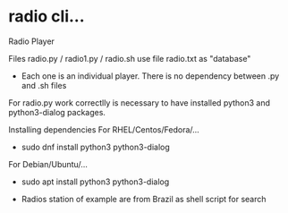 # radio cli...
Radio Player

Files radio.py / radio1.py / radio.sh use file radio.txt as "database"
* Each one is an individual player. There is no dependency between .py and .sh files

For radio.py work correctlly is necessary to have installed python3 and python3-dialog packages.

Installing dependencies
For RHEL/Centos/Fedora/...
- sudo dnf install python3 python3-dialog

For Debian/Ubuntu/...
- sudo apt install python3 python3-dialog

* Radios station of example are from Brazil as shell script for search
